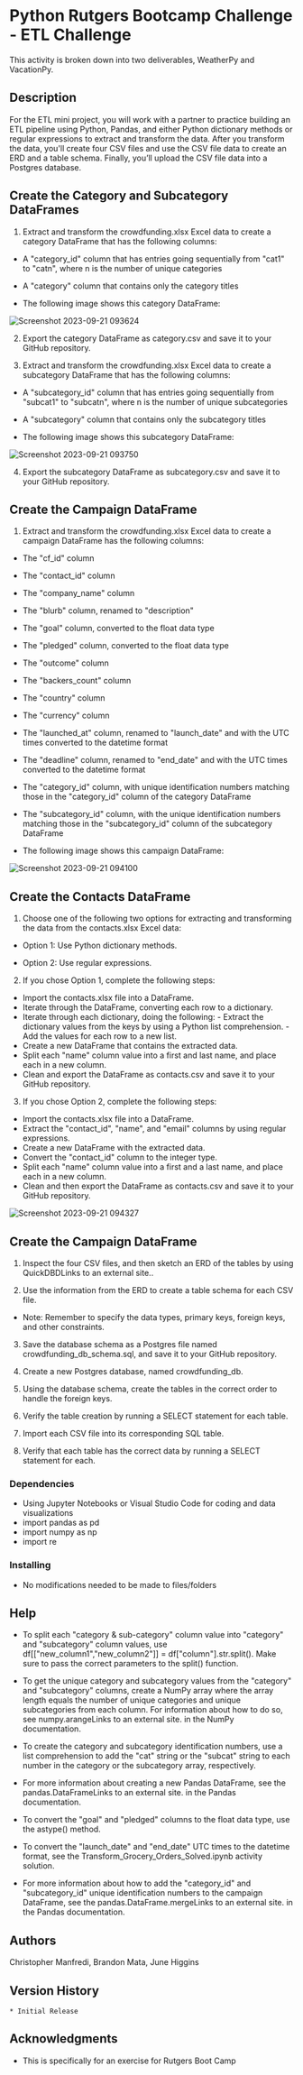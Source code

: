 # Python Rutgers Bootcamp Challenge - ETL Challenge 

This activity is broken down into two deliverables, WeatherPy and VacationPy.

## Description

For the ETL mini project, you will work with a partner to practice building an ETL pipeline using Python, Pandas, and either Python dictionary methods or regular expressions to extract and transform the data. After you transform the data, you'll create four CSV files and use the CSV file data to create an ERD and a table schema. Finally, you’ll upload the CSV file data into a Postgres database.

## Create the Category and Subcategory DataFrames

1. Extract and transform the crowdfunding.xlsx Excel data to create a category DataFrame that has the following columns:

* A "category_id" column that has entries going sequentially from "cat1" to "catn", where n is the number of unique categories

* A "category" column that contains only the category titles

* The following image shows this category DataFrame:

![Screenshot 2023-09-21 093624](https://github.com/Connextstrategy/Crowdfunding_ETL/assets/18508699/439eae86-74cd-4d4a-b5bc-ec238213830a)

2. Export the category DataFrame as category.csv and save it to your GitHub repository.

3. Extract and transform the crowdfunding.xlsx Excel data to create a subcategory DataFrame that has the following columns:

* A "subcategory_id" column that has entries going sequentially from "subcat1" to "subcatn", where n is the number of unique subcategories

* A "subcategory" column that contains only the subcategory titles

* The following image shows this subcategory DataFrame:

![Screenshot 2023-09-21 093750](https://github.com/Connextstrategy/Crowdfunding_ETL/assets/18508699/8af6dce6-7260-4f75-9438-75b77ee5d7e4)

4. Export the subcategory DataFrame as subcategory.csv and save it to your GitHub repository.

## Create the Campaign DataFrame

1. Extract and transform the crowdfunding.xlsx Excel data to create a campaign DataFrame has the following columns:

* The "cf_id" column

* The "contact_id" column

* The "company_name" column

* The "blurb" column, renamed to "description"

* The "goal" column, converted to the float data type

* The "pledged" column, converted to the float data type

* The "outcome" column

* The "backers_count" column

* The "country" column

* The "currency" column

* The "launched_at" column, renamed to "launch_date" and with the UTC times converted to the datetime format

* The "deadline" column, renamed to "end_date" and with the UTC times converted to the datetime format

* The "category_id" column, with unique identification numbers matching those in the "category_id" column of the category DataFrame

* The "subcategory_id" column, with the unique identification numbers matching those in the "subcategory_id" column of the subcategory DataFrame

* The following image shows this campaign DataFrame:

![Screenshot 2023-09-21 094100](https://github.com/Connextstrategy/Crowdfunding_ETL/assets/18508699/8e1c0a91-35fd-40ab-a2f0-f16edafae976)

## Create the Contacts DataFrame

1. Choose one of the following two options for extracting and transforming the data from the contacts.xlsx Excel data:

* Option 1: Use Python dictionary methods.

* Option 2: Use regular expressions.

2. If you chose Option 1, complete the following steps:

* Import the contacts.xlsx file into a DataFrame.
* Iterate through the DataFrame, converting each row to a dictionary.
* Iterate through each dictionary, doing the following:
      - Extract the dictionary values from the keys by using a Python list comprehension.
        - Add the values for each row to a new list.
* Create a new DataFrame that contains the extracted data.
* Split each "name" column value into a first and last name, and place each in a new column.
* Clean and export the DataFrame as contacts.csv and save it to your GitHub repository.

3. If you chose Option 2, complete the following steps:

* Import the contacts.xlsx file into a DataFrame.
* Extract the "contact_id", "name", and "email" columns by using regular expressions.
* Create a new DataFrame with the extracted data.
* Convert the "contact_id" column to the integer type.
* Split each "name" column value into a first and a last name, and place each in a new column.
* Clean and then export the DataFrame as contacts.csv and save it to your GitHub repository.

![Screenshot 2023-09-21 094327](https://github.com/Connextstrategy/Crowdfunding_ETL/assets/18508699/82141ee8-a406-45eb-8aed-1a39ebd0f491)

## Create the Campaign DataFrame

1. Inspect the four CSV files, and then sketch an ERD of the tables by using QuickDBDLinks to an external site..

2. Use the information from the ERD to create a table schema for each CSV file.

- Note: Remember to specify the data types, primary keys, foreign keys, and other constraints.

3. Save the database schema as a Postgres file named crowdfunding_db_schema.sql, and save it to your GitHub repository.

4. Create a new Postgres database, named crowdfunding_db.

5. Using the database schema, create the tables in the correct order to handle the foreign keys.

6. Verify the table creation by running a SELECT statement for each table.

7. Import each CSV file into its corresponding SQL table.

8. Verify that each table has the correct data by running a SELECT statement for each.

### Dependencies

* Using Jupyter Notebooks or Visual Studio Code for coding and data visualizations
* import pandas as pd
* import numpy as np
* import re

### Installing

* No modifications needed to be made to files/folders

## Help

* To split each "category & sub-category" column value into "category" and "subcategory" column values, use df[["new_column1","new_column2"]] = df["column"].str.split(). Make sure to pass the correct parameters to the split() function.

* To get the unique category and subcategory values from the "category" and "subcategory" columns, create a NumPy array where the array length equals the number of unique categories and unique subcategories from each column. For information about how to do so, see numpy.arangeLinks to an external site. in the NumPy documentation.

* To create the category and subcategory identification numbers, use a list comprehension to add the "cat" string or the "subcat" string to each number in the category or the subcategory array, respectively.

* For more information about creating a new Pandas DataFrame, see the pandas.DataFrameLinks to an external site. in the Pandas documentation.

* To convert the "goal" and "pledged" columns to the float data type, use the astype() method.

* To convert the "launch_date" and "end_date" UTC times to the datetime format, see the Transform_Grocery_Orders_Solved.ipynb activity solution.

* For more information about how to add the "category_id" and "subcategory_id" unique identification numbers to the campaign DataFrame, see the pandas.DataFrame.mergeLinks to an external site. in the Pandas documentation.

## Authors

Christopher Manfredi, Brandon Mata, June Higgins

## Version History

    * Initial Release

## Acknowledgments

* This is specifically for an exercise for Rutgers Boot Camp 
